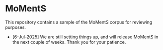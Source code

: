 # MoMentS
This repository contains a sample of the MoMentS corpus for reviewing purposes.
- [6-Jul-2025] We are still setting things up, and will release MoMentS in the next couple of weeks. Thank you for your patience.

